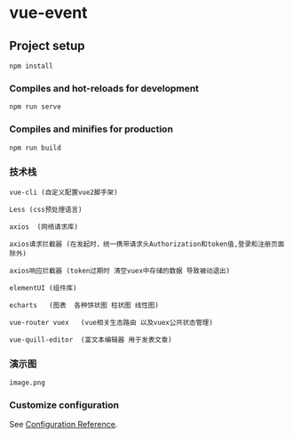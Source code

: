 # vue-event

## Project setup
```
npm install
```

### Compiles and hot-reloads for development
```
npm run serve
```

### Compiles and minifies for production
```
npm run build
```

###  技术栈
```
vue-cli (自定义配置vue2脚手架)

Less (css预处理语言)

axios  (网络请求库)

axios请求拦截器 (在发起时，统一携带请求头Authorization和token值,登录和注册页面除外)

axios响应拦截器 (token过期时 清空vuex中存储的数据 导致被动退出)

elementUI (组件库)
 
echarts   (图表  各种饼状图 柱状图 线性图)

vue-router vuex   (vue相关生态路由 以及vuex公共状态管理)

vue-quill-editor  (富文本编辑器 用于发表文章)    

```
###  演示图
    image.png
### Customize configuration
See [Configuration Reference](https://cli.vuejs.org/config/).
